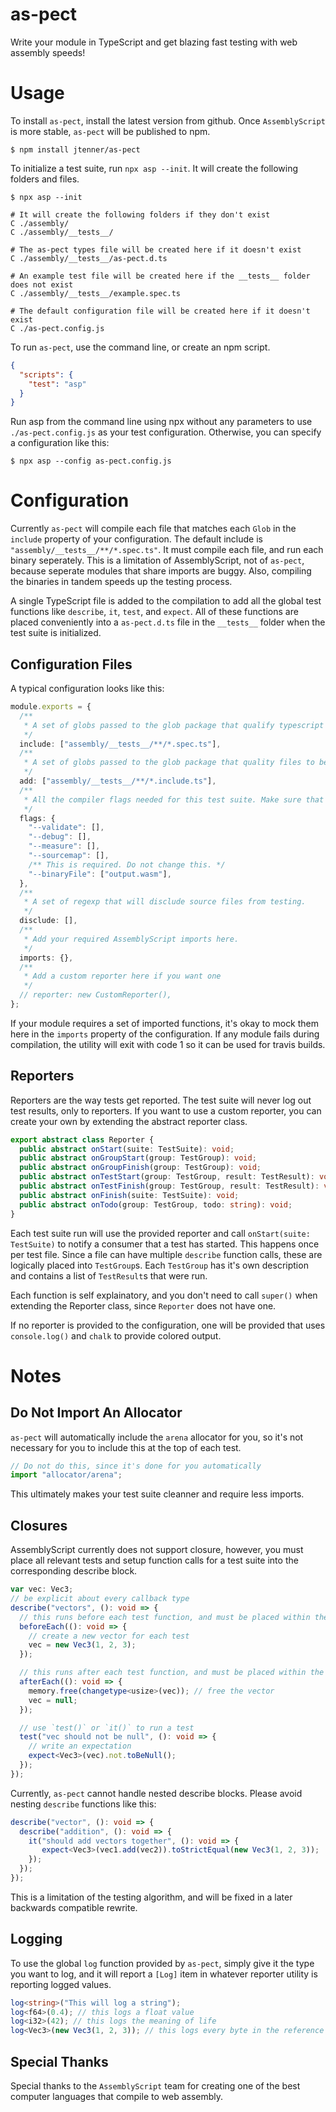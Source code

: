 # as-pect

Write your module in TypeScript and get blazing fast testing with web assembly speeds!

# Usage

To install `as-pect`, install the latest version from github. Once `AssemblyScript` is more stable,
`as-pect` will be published to npm.

```
$ npm install jtenner/as-pect
```

To initialize a test suite, run `npx asp --init`. It will create the following folders and files.

```
$ npx asp --init

# It will create the following folders if they don't exist
C ./assembly/
C ./assembly/__tests__/

# The as-pect types file will be created here if it doesn't exist
C ./assembly/__tests__/as-pect.d.ts

# An example test file will be created here if the __tests__ folder does not exist
C ./assembly/__tests__/example.spec.ts

# The default configuration file will be created here if it doesn't exist
C ./as-pect.config.js
```

To run `as-pect`, use the command line, or create an npm script.

```json
{
  "scripts": {
    "test": "asp"
  }
}
```

Run asp from the command line using npx without any parameters to use `./as-pect.config.js` as your
test configuration. Otherwise, you can specify a configuration like this:

```
$ npx asp --config as-pect.config.js
```

# Configuration

Currently `as-pect` will compile each file that matches each `Glob` in the `include` property of
your configuration. The default include is `"assembly/__tests__/**/*.spec.ts"`. It must compile each
file, and run each binary seperately. This is a limitation of AssemblyScript, not of `as-pect`,
because seperate modules that share imports are buggy. Also, compiling the binaries in tandem speeds
up the testing process.

A single TypeScript file is added to the compilation to add all the global test functions like
`describe`, `it`, `test`, and `expect`. All of these functions are placed conveniently into a
`as-pect.d.ts` file in the `__tests__` folder when the test suite is initialized.

## Configuration Files

A typical configuration looks like this:

```ts
module.exports = {
  /**
   * A set of globs passed to the glob package that qualify typescript files for testing.
   */
  include: ["assembly/__tests__/**/*.spec.ts"],
  /**
   * A set of globs passed to the glob package that quality files to be added to each test.
   */
  add: ["assembly/__tests__/**/*.include.ts"],
  /**
   * All the compiler flags needed for this test suite. Make sure that a binary file is output.
   */
  flags: {
    "--validate": [],
    "--debug": [],
    "--measure": [],
    "--sourcemap": [],
    /** This is required. Do not change this. */
    "--binaryFile": ["output.wasm"],
  },
  /**
   * A set of regexp that will disclude source files from testing.
   */
  disclude: [],
  /**
   * Add your required AssemblyScript imports here.
   */
  imports: {},
  /**
   * Add a custom reporter here if you want one
   */
  // reporter: new CustomReporter(),
};
```

If your module requires a set of imported functions, it's okay to mock them here in the `imports`
property of the configuration. If any module fails during compilation, the utility will exit with
code 1 so it can be used for travis builds.

## Reporters

Reporters are the way tests get reported. The test suite will never log out test results, only to
reporters. If you want to use a custom reporter, you can create your own by extending the abstract
reporter class.

```ts
export abstract class Reporter {
  public abstract onStart(suite: TestSuite): void;
  public abstract onGroupStart(group: TestGroup): void;
  public abstract onGroupFinish(group: TestGroup): void;
  public abstract onTestStart(group: TestGroup, result: TestResult): void;
  public abstract onTestFinish(group: TestGroup, result: TestResult): void;
  public abstract onFinish(suite: TestSuite): void;
  public abstract onTodo(group: TestGroup, todo: string): void;
}
```

Each test suite run will use the provided reporter and call `onStart(suite: TestSuite)` to notify a
consumer that a test has started. This happens once per test file. Since a file can have multiple
`describe` function calls, these are logically placed into `TestGroup`s. Each `TestGroup` has it's
own description and contains a list of `TestResult`s that were run.

Each function is self explainatory, and you don't need to call `super()` when extending the Reporter
class, since `Reporter` does not have one.

If no reporter is provided to the configuration, one will be provided that uses `console.log()` and
`chalk` to provide colored output.

# Notes

## Do Not Import An Allocator

`as-pect` will automatically include the `arena` allocator for you, so it's not necessary for you to
include this at the top of each test.

```ts
// Do not do this, since it's done for you automatically
import "allocator/arena";
```

This ultimately makes your test suite cleanner and require less imports.

## Closures

AssemblyScript currently does not support closure, however, you must place all relevant tests and
setup function calls for a test suite into the corresponding describe block.

```ts
var vec: Vec3;
// be explicit about every callback type
describe("vectors", (): void => {
  // this runs before each test function, and must be placed within the describe function
  beforeEach((): void => {
    // create a new vector for each test
    vec = new Vec3(1, 2, 3);
  });

  // this runs after each test function, and must be placed within the describe function
  afterEach((): void => {
    memory.free(changetype<usize>(vec)); // free the vector
    vec = null;
  });

  // use `test()` or `it()` to run a test
  test("vec should not be null", (): void => {
    // write an expectation
    expect<Vec3>(vec).not.toBeNull();
  });
});
```
Currently, `as-pect` cannot handle nested describe blocks. Please avoid nesting `describe` functions like this:

```ts
describe("vector", (): void => {
  describe("addition", (): void => {
    it("should add vectors together", (): void => {
       expect<Vec3>(vec1.add(vec2)).toStrictEqual(new Vec3(1, 2, 3));
    });
  });
});
```

This is a limitation of the testing algorithm, and will be fixed in a later backwards compatible rewrite.

## Logging

To use the global `log` function provided by `as-pect`, simply give it the type you want to log, and
it will report a `[Log]` item in whatever reporter utility is reporting logged values.

```ts
log<string>("This will log a string");
log<f64>(0.4); // this logs a float value
log<i32>(42); // this logs the meaning of life
log<Vec3>(new Vec3(1, 2, 3)); // this logs every byte in the reference
```

## Special Thanks

Special thanks to the `AssemblyScript` team for creating one of the best computer languages that
compile to web assembly.
